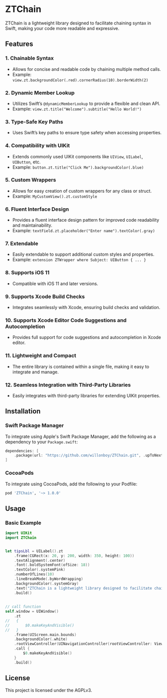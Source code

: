 # ZTChain
ZTChain is a lightweight library designed to facilitate chaining syntax in Swift, making your code more readable and expressive.

## Features 

### 1. **Chainable Syntax**
- Allows for concise and readable code by chaining multiple method calls.
- Example: `view.zt.backgroundColor(.red).cornerRadius(10).borderWidth(2)`

### 2. **Dynamic Member Lookup**
- Utilizes Swift’s `@dynamicMemberLookup` to provide a flexible and clean API.
- Example: `view.zt.title("Welcome").subtitle("Hello World!")`

### 3. **Type-Safe Key Paths**
- Uses Swift’s key paths to ensure type safety when accessing properties.

### 4. **Compatibility with UIKit**
- Extends commonly used UIKit components like `UIView`, `UILabel`, `UIButton`, etc.
- Example: `button.zt.title("Click Me").backgroundColor(.blue)`

### 5. **Custom Wrappers**
- Allows for easy creation of custom wrappers for any class or struct.
- Example: `MyCustomView().zt.customStyle`

### 6. **Fluent Interface Design**
- Provides a fluent interface design pattern for improved code readability and maintainability.
- Example: `textField.zt.placeholder("Enter name").textColor(.gray)`

### 7. **Extendable**
- Easily extendable to support additional custom styles and properties.
- Example: `extension ZTWrapper where Subject: UIButton { ... }`

### 8. **Supports iOS 11**
- Compatible with iOS 11 and later versions.

### 9. **Supports Xcode Build Checks**
- Integrates seamlessly with Xcode, ensuring build checks and validation.

### 10. **Supports Xcode Editor Code Suggestions and Autocompletion**
- Provides full support for code suggestions and autocompletion in Xcode editor.

### 11. **Lightweight and Compact**
- The entire library is contained within a single file, making it easy to integrate and manage.

### 12. **Seamless Integration with Third-Party Libraries**
- Easily integrates with third-party libraries for extending UIKit properties.


## Installation

### Swift Package Manager

To integrate using Apple's Swift Package Manager, add the following as a dependency to your `Package.swift`:

```swift
dependencies: [
    .package(url: "https://github.com/willonboy/ZTChain.git", .upToNextMajor(from: "1.0.3"))
]
```

### CocoaPods

To integrate using CocoaPods, add the following to your Podfile:

```ruby
pod 'ZTChain', '~> 1.0.0'
```

## Usage

### Basic Example 

```swift
import UIKit
import ZTChain


let tipsLbl = UILabel().zt
    .frame(CGRect(x: 20, y: 200, width: 350, height: 100))
    .textAlignment(.center)
    .font(.boldSystemFont(ofSize: 18))
    .textColor(.systemPink)
    .numberOfLines(10)
    .lineBreakMode(.byWordWrapping)
    .backgroundColor(.systemGray)
    .text("ZTChain is a lightweight library designed to facilitate chaining syntax in Swift, making your code more readable and expressive.")
    .build()
    
    
// call function             
self.window = UIWindow()
    .zt
//   {
//       $0.makeKeyAndVisible()
//   }
    .frame(UIScreen.main.bounds) 
    .backgroundColor(.white)
    .rootViewController(UINavigationController(rootViewController: ViewController()))
    .call {
        $0.makeKeyAndVisible()
    }
    .build()
```

## License 

This project is licensed under the AGPLv3.

